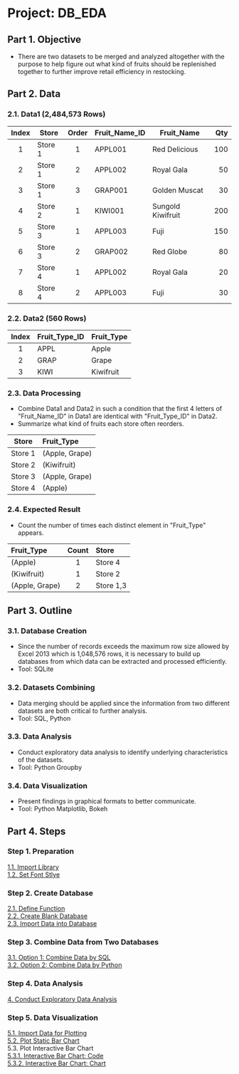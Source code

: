 # Project: DB_EDA

## Part 1. Objective
- There are two datasets to be merged and analyzed altogether with the purpose to help figure out what kind of fruits should be replenished together to further improve retail efficiency in restocking.

## Part 2. Data
### 2.1. Data1 (2,484,573 Rows)
 | Index  | Store   | Order | Fruit_Name_ID | Fruit_Name         | Qty  |  
 | :---:  | ---     | :---: | ---           | ---                | ---: | 
 |      1 | Store 1 |     1 | APPL001       | Red Delicious      |  100 | 
 |      2 | Store 1 |     2 | APPL002       | Royal Gala         |   50 |  
 |      3 | Store 1 |     3 | GRAP001       | Golden Muscat      |   30 |  
 |      4 | Store 2 |     1 | KIWI001       | Sungold Kiwifruit  |  200 |  
 |      5 | Store 3 |     1 | APPL003       | Fuji               |  150 | 
 |      6 | Store 3 |     2 | GRAP002       | Red Globe          |   80 |  
 |      7 | Store 4 |     1 | APPL002       | Royal Gala         |   20 |  
 |      8 | Store 4 |     2 | APPL003       | Fuji               |   30 |   
  
### 2.2. Data2 (560 Rows)
 | Index  | Fruit_Type_ID  | Fruit_Type | 
 | :---:  | :---           | :---       | 
 |      1 | APPL           | Apple      |
 |      2 | GRAP           | Grape      |
 |      3 | KIWI           | Kiwifruit  |
 
### 2.3. Data Processing
- Combine Data1 and Data2 in such a condition that the first 4 letters of "Fruit_Name_ID" in Data1 are identical with "Fruit_Type_ID" in Data2. 
- Summarize what kind of fruits each store often reorders.

 | Store   | Fruit_Type     |
 | :---:   | :---           |
 | Store 1 | (Apple, Grape) |
 | Store 2 | (Kiwifruit)    |
 | Store 3 | (Apple, Grape) |
 | Store 4 | (Apple)        |

### 2.4. Expected Result
- Count the number of times each distinct element in "Fruit_Type" appears.

| Fruit_Type     | Count | Store     | 
| :---           | :---: | :---     |    
| (Apple)        | 1     | Store 4   |
| (Kiwifruit)    | 1     | Store 2   |
| (Apple, Grape) | 2     | Store 1,3 |

## Part 3. Outline
### 3.1. Database Creation   
- Since the number of records exceeds the maximum row size allowed by Excel 2013 which is 1,048,576 rows, it is necessary to build up databases from which data can be extracted and processed efficiently. 
- Tool: SQLite  

### 3.2. Datasets Combining 
- Data merging should be applied since the information from two different datasets are both critical to further analysis.
- Tool: SQL, Python

### 3.3. Data Analysis
- Conduct exploratory data analysis to identify underlying characteristics of the datasets.
- Tool: Python Groupby

### 3.4. Data Visualization
- Present findings in graphical formats to better communicate.    
- Tool: Python Matplotlib, Bokeh

## Part 4. Steps
### Step 1. Preparation 
[1.1. Import Library](https://github.com/lclh813/Database/blob/master/1_1_ImportLibrary.ipynb)  
[1.2. Set Font Stlye](https://github.com/lclh813/Database/blob/master/1_2_SetFontStlye.ipynb)  
### Step 2. Create Database 
[2.1. Define Function](https://github.com/lclh813/Database/blob/master/2_1_DefineFunction.ipynb)  
[2.2. Create Blank Database](https://github.com/lclh813/Database/blob/master/2_2_CreateBlankDatabase.ipynb)  
[2.3. Import Data into Database](https://github.com/lclh813/Database/blob/master/2_3_ImportDataIntoDatabase.ipynb)  
### Step 3. Combine Data from Two Databases  
[3.1. Option 1: Combine Data by SQL](https://github.com/lclh813/Database/blob/master/3_1_JoinDatabaseBySQL.ipynb)  
[3.2. Option 2: Combine Data by Python](https://github.com/lclh813/Database/blob/master/3_2_JoinDatabaseByPython.ipynb)  
### Step 4. Data Analysis
[4. Conduct Exploratory Data Analysis](https://github.com/lclh813/Database/blob/master/4_DataAnalysis.ipynb)  
### Step 5. Data Visualization
[5.1. Import Data for Plotting](https://github.com/lclh813/Database/blob/master/5_1_ImportDataToPlot.ipynb)  
[5.2. Plot Static Bar Chart](https://github.com/lclh813/Database/blob/master/5_2_StaticBarChart.ipynb)  
5.3. Plot Interactive Bar Chart  
[5.3.1. Interactive Bar Chart: Code](https://github.com/lclh813/Database/blob/master/5_3_1_InteractiveBarChart.ipynb)  
[5.3.2. Interactive Bar Chart: Chart](https://htmlpreview.github.io/?https://github.com/lclh813/Database/blob/master/5_3_2_InteractiveBarChart.html)  

